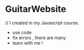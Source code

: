 # GuitarWebsite 
// I created in my Javascript course.  
* use code 
* fix errors , there are many 
* learn with me ! 
